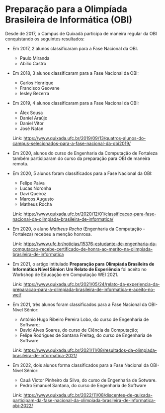 # Preparação para a Olimpíada Brasileira de Informática (OBI)

Desde de 2017, o Campus de Quixadá participa de maneira regular da OBI conquistando os seguintes resultados:

* Em 2017, 2 alunos classificaram para a Fase Nacional da OBI.
    * Paulo Miranda 
    * Abílio Castro

* Em 2018, 3 alunos classificaram para a Fase Nacional da OBI:
    * Carlos Henrique
    * Francisco Geovane
    * Iesley Bezerra

* Em 2019, 4 alunos classificaram para a Fase Nacional da OBI: 
    * Álex Sousa
    * Daniel Araújo
    * Daniel Vitor
    * José Natan
    
    Link: https://www.quixada.ufc.br/2019/09/13/quatros-alunos-do-campus-selecionados-para-a-fase-nacional-da-obi2019/

* Em 2020, alunos do curso de Engenharia da Computação de Fortaleza também participaram do curso da preparação para OBI de maneira remota.

* Em 2020, 5 alunos foram classificados para a Fase Nacional da OBI:
    * Felipe Paiva 
    * Lucas Noronha 
    * Davi Queiroz  
    * Marcos Augusto
    * Matheus Rocha

    Link: https://www.quixada.ufc.br/2020/12/01/classificacao-para-fase-nacional-da-olimpiada-brasileira-de-informatica/

* Em 2020, o aluno *Matheus Rocha* (Engenharia da Computação - Fortaleza) recebeu a menção honrosa.
    
    Link: https://www.ufc.br/noticias/15376-estudante-de-engenharia-da-computacao-recebe-certificado-de-honra-ao-merito-na-olimpiada-brasileira-de-informatica

* Em 2021, o artigo intitulado **Preparação para Olimpíada Brasileira de Informática Nível Sênior: Um Relato de Experiência** foi aceito no Workshop de Educação em Computação WEI 2021.


    Link: https://www.quixada.ufc.br/2021/05/24/relato-da-experiencia-da-preparacao-para-a-olimpiada-brasileira-de-informatica-e-aceito-no-wei/


*   Em 2021, três alunos foram classificados para a Fase Nacional da OBI-Nível Sênior:
    * Antônio Hugo Ribeiro Pereira Lobo, do curso de Engenharia de Software;
    * David Alves Soares, do curso de Ciência da Computação;
    * Felipe Rodrigues de Santana Freitag, do curso de Engenharia de Software

    Link: https://www.quixada.ufc.br/2021/11/08/resultados-da-olimpiada-brasileira-de-informatica-2021/

*   Em 2022, dois alunos forma classificados para a Fase Nacional da OBI-Nível Sênior:
    * Cauã Victor Pinheiro da Silva, do curso de Engenharia de Sotware.  
    * Pedro Emanuel Santana, do curso de Engenharia de Software 
    
    Link: https://www.quixada.ufc.br/2022/11/08/discentes-de-quixada-participam-da-fase-nacional-da-olimpiada-brasileira-de-informatica-obi-2022/


